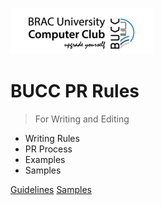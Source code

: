 ![logo](pics/icon.png)

# BUCC PR Rules

> For Writing and Editing

-   Writing Rules
-   PR Process
-   Examples
-   Samples

[Guidelines](#guidelines-for-bucc-pr)
[Samples](#samples)
